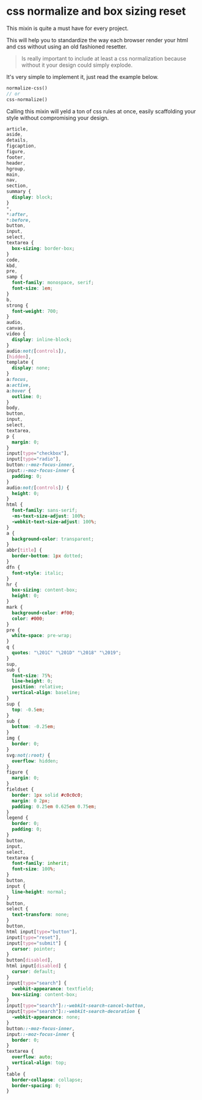 # css normalize and box sizing reset

This mixin is quite a must have for every project.

This will help you to standardize the way each browser render your html and css without using an old fashioned resetter.

>Is really important to include at least a css normalization
>because without it your design could simply explode.

It's very simple to implement it, just read the example below.

```sass
normalize-css()
// or
css-normalize()
```

Calling this mixin will yeld a ton of css rules at once, easily scaffolding your style without compromising your design.

```css
article,
aside,
details,
figcaption,
figure,
footer,
header,
hgroup,
main,
nav,
section,
summary {
  display: block;
}
*,
*:after,
*:before,
button,
input,
select,
textarea {
  box-sizing: border-box;
}
code,
kbd,
pre,
samp {
  font-family: monospace, serif;
  font-size: 1em;
}
b,
strong {
  font-weight: 700;
}
audio,
canvas,
video {
  display: inline-block;
}
audio:not([controls]),
[hidden],
template {
  display: none;
}
a:focus,
a:active,
a:hover {
  outline: 0;
}
body,
button,
input,
select,
textarea,
p {
  margin: 0;
}
input[type="checkbox"],
input[type="radio"],
button::-moz-focus-inner,
input::-moz-focus-inner {
  padding: 0;
}
audio:not([controls]) {
  height: 0;
}
html {
  font-family: sans-serif;
  -ms-text-size-adjust: 100%;
  -webkit-text-size-adjust: 100%;
}
a {
  background-color: transparent;
}
abbr[title] {
  border-bottom: 1px dotted;
}
dfn {
  font-style: italic;
}
hr {
  box-sizing: content-box;
  height: 0;
}
mark {
  background-color: #f00;
  color: #000;
}
pre {
  white-space: pre-wrap;
}
q {
  quotes: "\201C" "\201D" "\2018" "\2019";
}
sup,
sub {
  font-size: 75%;
  line-height: 0;
  position: relative;
  vertical-align: baseline;
}
sup {
  top: -0.5em;
}
sub {
  bottom: -0.25em;
}
img {
  border: 0;
}
svg:not(:root) {
  overflow: hidden;
}
figure {
  margin: 0;
}
fieldset {
  border: 1px solid #c0c0c0;
  margin: 0 2px;
  padding: 0.25em 0.625em 0.75em;
}
legend {
  border: 0;
  padding: 0;
}
button,
input,
select,
textarea {
  font-family: inherit;
  font-size: 100%;
}
button,
input {
  line-height: normal;
}
button,
select {
  text-transform: none;
}
button,
html input[type="button"],
input[type="reset"],
input[type="submit"] {
  cursor: pointer;
}
button[disabled],
html input[disabled] {
  cursor: default;
}
input[type="search"] {
  -webkit-appearance: textfield;
  box-sizing: content-box;
}
input[type="search"]::-webkit-search-cancel-button,
input[type="search"]::-webkit-search-decoration {
  -webkit-appearance: none;
}
button::-moz-focus-inner,
input::-moz-focus-inner {
  border: 0;
}
textarea {
  overflow: auto;
  vertical-align: top;
}
table {
  border-collapse: collapse;
  border-spacing: 0;
}
```
